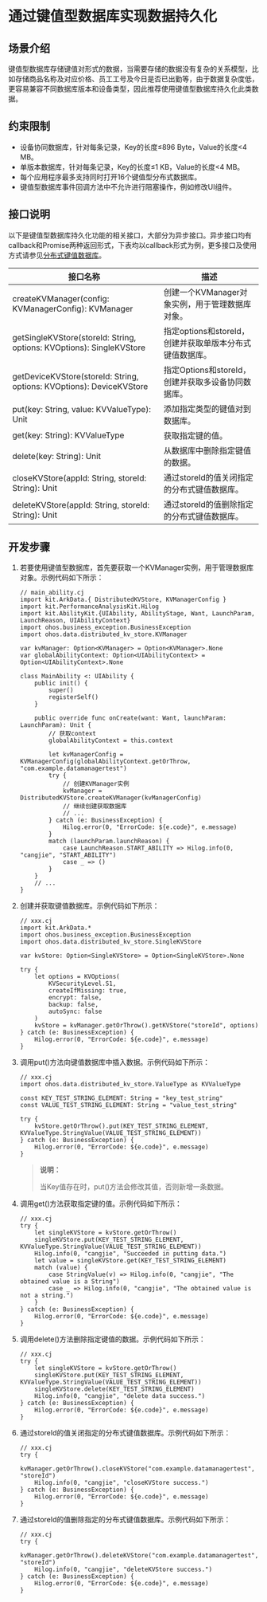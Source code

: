 # 通过键值型数据库实现数据持久化

## 场景介绍

键值型数据库存储键值对形式的数据，当需要存储的数据没有复杂的关系模型，比如存储商品名称及对应价格、员工工号及今日是否已出勤等，由于数据复杂度低，更容易兼容不同数据库版本和设备类型，因此推荐使用键值型数据库持久化此类数据。

## 约束限制

- 设备协同数据库，针对每条记录，Key的长度≤896 Byte，Value的长度&lt;4 MB。
- 单版本数据库，针对每条记录，Key的长度≤1 KB，Value的长度&lt;4 MB。
- 每个应用程序最多支持同时打开16个键值型分布式数据库。
- 键值型数据库事件回调方法中不允许进行阻塞操作，例如修改UI组件。

## 接口说明

以下是键值型数据库持久化功能的相关接口，大部分为异步接口。异步接口均有callback和Promise两种返回形式，下表均以callback形式为例，更多接口及使用方式请参见[分布式键值数据库](../../../API_Reference/source_zh_cn/ArkData/cj-apis-distributed_kv_store.md)。

| 接口名称 | 描述 |
| -------- | -------- |
| createKVManager(config: KVManagerConfig): KVManager | 创建一个KVManager对象实例，用于管理数据库对象。 |
| getSingleKVStore(storeId: String, options: KVOptions): SingleKVStore | 指定options和storeId，创建并获取单版本分布式键值数据库。 |
| getDeviceKVStore(storeId: String, options: KVOptions): DeviceKVStore | 指定Options和storeId，创建并获取多设备协同数据库。|
| put(key: String, value: KVValueType): Unit | 添加指定类型的键值对到数据库。 |
| get(key: String): KVValueType | 获取指定键的值。 |
| delete(key: String): Unit | 从数据库中删除指定键值的数据。 |
| closeKVStore(appId: String, storeId: String): Unit | 通过storeId的值关闭指定的分布式键值数据库。 |
| deleteKVStore(appId: String, storeId: String): Unit | 通过storeId的值删除指定的分布式键值数据库。 |

## 开发步骤

1. 若要使用键值型数据库，首先要获取一个KVManager实例，用于管理数据库对象。示例代码如下所示：

    <!-- compile -->

    ```cangjie
    // main_ability.cj
    import kit.ArkData.{ DistributedKVStore, KVManagerConfig }
    import kit.PerformanceAnalysisKit.Hilog
    import kit.AbilityKit.{UIAbility, AbilityStage, Want, LaunchParam, LaunchReason, UIAbilityContext}
    import ohos.business_exception.BusinessException
    import ohos.data.distributed_kv_store.KVManager

    var kvManager: Option<KVManager> = Option<KVManager>.None
    var globalAbilityContext: Option<UIAbilityContext> = Option<UIAbilityContext>.None

    class MainAbility <: UIAbility {
        public init() {
            super()
            registerSelf()
        }

        public override func onCreate(want: Want, launchParam: LaunchParam): Unit {
            // 获取context
            globalAbilityContext = this.context

            let kvManagerConfig = KVManagerConfig(globalAbilityContext.getOrThrow, "com.example.datamanagertest")
            try {
                // 创建KVManager实例
                kvManager = DistributedKVStore.createKVManager(kvManagerConfig)
                // 继续创建获取数据库
                // ...
            } catch (e: BusinessException) {
                Hilog.error(0, "ErrorCode: ${e.code}", e.message)
            }
            match (launchParam.launchReason) {
                case LaunchReason.START_ABILITY => Hilog.info(0, "cangjie", "START_ABILITY")
                case _ => ()
            }
        }
        // ...
    }
    ```

2. 创建并获取键值数据库。示例代码如下所示：

    <!-- compile -->

    ```cangjie
    // xxx.cj
    import kit.ArkData.*
    import ohos.business_exception.BusinessException
    import ohos.data.distributed_kv_store.SingleKVStore

    var kvStore: Option<SingleKVStore> = Option<SingleKVStore>.None

    try {
        let options = KVOptions(
            KVSecurityLevel.S1,
            createIfMissing: true,
            encrypt: false,
            backup: false,
            autoSync: false
        )
        kvStore = kvManager.getOrThrow().getKVStore("storeId", options)
    } catch (e: BusinessException) {
        Hilog.error(0, "ErrorCode: ${e.code}", e.message)
    }
    ```

3. 调用put()方法向键值数据库中插入数据。示例代码如下所示：

    <!-- compile -->

    ```cangjie
    // xxx.cj
    import ohos.data.distributed_kv_store.ValueType as KVValueType

    const KEY_TEST_STRING_ELEMENT: String = "key_test_string"
    const VALUE_TEST_STRING_ELEMENT: String = "value_test_string"

    try {
        kvStore.getOrThrow().put(KEY_TEST_STRING_ELEMENT, KVValueType.StringValue(VALUE_TEST_STRING_ELEMENT))
    } catch (e: BusinessException) {
        Hilog.error(0, "ErrorCode: ${e.code}", e.message)
    }
    ```

    > **说明：**
    >
    > 当Key值存在时，put()方法会修改其值，否则新增一条数据。

4. 调用get()方法获取指定键的值。示例代码如下所示：

    <!-- compile -->

    ```cangjie
    // xxx.cj
    try {
        let singleKVStore = kvStore.getOrThrow()
        singleKVStore.put(KEY_TEST_STRING_ELEMENT, KVValueType.StringValue(VALUE_TEST_STRING_ELEMENT))
        Hilog.info(0, "cangjie", "Succeeded in putting data.")
        let value = singleKVStore.get(KEY_TEST_STRING_ELEMENT)
        match (value) {
            case StringValue(v) => Hilog.info(0, "cangjie", "The obtained value is a String")
            case _ => Hilog.info(0, "cangjie", "The obtained value is not a string.")
        }
    } catch (e: BusinessException) {
        Hilog.error(0, "ErrorCode: ${e.code}", e.message)
    }
   ```

5. 调用delete()方法删除指定键值的数据。示例代码如下所示：

    <!-- compile -->

    ```cangjie
    // xxx.cj
    try {
        let singleKVStore = kvStore.getOrThrow()
        singleKVStore.put(KEY_TEST_STRING_ELEMENT, KVValueType.StringValue(VALUE_TEST_STRING_ELEMENT))
        singleKVStore.delete(KEY_TEST_STRING_ELEMENT)
        Hilog.info(0, "cangjie", "delete data success.")
    } catch (e: BusinessException) {
        Hilog.error(0, "ErrorCode: ${e.code}", e.message)
    }
    ```

6. 通过storeId的值关闭指定的分布式键值数据库。示例代码如下所示：

    <!-- compile -->

    ```cangjie
    // xxx.cj
    try {
        kvManager.getOrThrow().closeKVStore("com.example.datamanagertest", "storeId")
        Hilog.info(0, "cangjie", "closeKVStore success.")
    } catch (e: BusinessException) {
        Hilog.error(0, "ErrorCode: ${e.code}", e.message)
    }
    ```

7. 通过storeId的值删除指定的分布式键值数据库。示例代码如下所示：

    <!-- compile -->

    ```cangjie
    // xxx.cj
    try {
        kvManager.getOrThrow().deleteKVStore("com.example.datamanagertest", "storeId")
        Hilog.info(0, "cangjie", "deleteKVStore success.")
    } catch (e: BusinessException) {
        Hilog.error(0, "ErrorCode: ${e.code}", e.message)
    }
    ```
